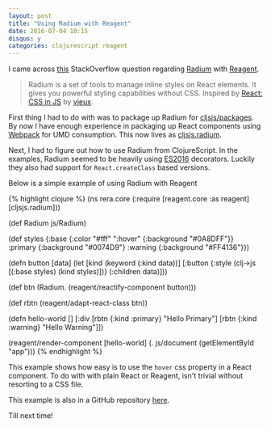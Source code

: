 ```yaml
---
layout: post
title: "Using Radium with Reagent"
date: 2016-07-04 10:15
disqus: y
categories: clojurescript reagent
---
```

I came across [this](https://stackoverflow.com/questions/32355688/why-radium-doesnt-work-with-reagent-clojurescript/38183679#38183679) StackOverflow question regarding [Radium](http://stack.formidable.com/radium/) with [Reagent](https://github.com/reagent-project/reagent).

> Radium is a set of tools to manage inline styles on React elements. It gives you powerful styling capabilities without CSS.
> Inspired by [React: CSS in JS](https://speakerdeck.com/vjeux/react-css-in-js) by [vjeux](https://twitter.com/Vjeux).

First thing I had to do with was to package up Radium for [cljsjs/packages](https://github.com/cljsjs/packages). By now I have enough experience in packaging up React components using [Webpack](https://webpack.github.io/) for UMD consumption. This now lives as [cljsjs.radium](https://github.com/cljsjs/packages/tree/master/radium).

Next, I had to figure out how to use Radium from ClojureScript. In the examples, Radium seemed to be heavily using [ES2016](https://medium.com/google-developers/exploring-es7-decorators-76ecb65fb841#.qkx97s9k8) decorators. Luckily they also had support for `React.createClass` based versions.

Below is a simple example of using Radium with Reagent

{% highlight clojure %}
(ns rera.core
  (:require [reagent.core :as reagent]
            [cljsjs.radium]))

(def Radium js/Radium)

(def styles {:base {:color "#fff"
                    ":hover" {:background "#0A8DFF"}}
             :primary {:background "#0074D9"}
             :warning {:background "#FF4136"}})

(defn button
  [data]
  (let [kind (keyword (:kind data))]
    [:button
     {:style (clj->js [(:base styles)
                       (kind styles)])}
     (:children data)]))

(def btn (Radium. (reagent/reactify-component button)))

(def rbtn (reagent/adapt-react-class btn))

(defn hello-world
  []
  [:div
   [rbtn {:kind :primary} "Hello Primary"]
   [rbtn {:kind :warning} "Hello Warning"]])

(reagent/render-component
 [hello-world]
 (. js/document (getElementById "app")))
{% endhighlight %}

This example shows how easy is to use the `hover` css property in a React component. To do with with plain React or Reagent, isn't trivial without resorting to a CSS file.

This example is also in a GitHub repository [here](https://github.com/ducky427/rera).

Till next time!
